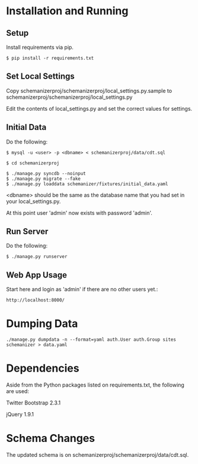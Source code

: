 Installation and Running
========================

Setup
-----

Install requirements via pip.

```
$ pip install -r requirements.txt
```

Set Local Settings
------------------

Copy schemanizerproj/schemanizerproj/local_settings.py.sample to schemanizerproj/schemanizerproj/local_settings.py

Edit the contents of local_settings.py and set the correct values for settings.

Initial Data
------------

Do the following:
```
$ mysql -u <user> -p <dbname> < schemanizerproj/data/cdt.sql

$ cd schemanizerproj

$ ./manage.py syncdb --noinput
$ ./manage.py migrate --fake
$ ./manage.py loaddata schemanizer/fixtures/initial_data.yaml
```

&lt;dbname&gt; should be the same as the database name that you had set in your local_settings.py.

At this point user 'admin' now exists with password 'admin'.


Run Server
----------

Do the following:
```
$ ./manage.py runserver
```

Web App Usage
-------------

Start here and login as 'admin' if there are no other users yet.:
```
http://localhost:8000/
```

Dumping Data
============

```
./manage.py dumpdata -n --format=yaml auth.User auth.Group sites schemanizer > data.yaml
```

Dependencies
============

Aside from the Python packages listed on requirements.txt,
the following are used:

Twitter Bootstrap 2.3.1

jQuery 1.9.1


Schema Changes
==============

The updated schema is on schemanizerproj/schemanizerproj/data/cdt.sql.


